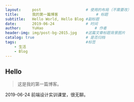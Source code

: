 ```yaml
---
layout:     post   				    # 使用的布局（不需要改）
title:      我的第一篇博客 				# 标题 
subtitle:   Hello World, Hello Blog #副标题
date:       2019-06-24 				# 时间
author:     YuHao 						# 作者
header-img: img/post-bg-2015.jpg 	#这篇文章标题背景图片
catalog: true 						# 是否归档
tags:								#标签
    - 生活
	- Blog
---
```


## Hello
>这是我的第一篇博客。

2019-06-24
前端设计实训课堂，很无聊。
